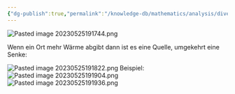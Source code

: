 ```yaml
---
{"dg-publish":true,"permalink":"/knowledge-db/mathematics/analysis/divergenz-eines-vektorfeldes/"}
---
```


![Pasted image 20230525191744.png](/img/user/Files/Documents/Pasted%20image%2020230525191744.png)

Wenn ein Ort mehr Wärme abgibt dann ist es eine Quelle,
umgekehrt eine Senke:

![Pasted image 20230525191822.png](/img/user/Files/Documents/Pasted%20image%2020230525191822.png)
Beispiel:
![Pasted image 20230525191904.png](/img/user/Files/Documents/Pasted%20image%2020230525191904.png)
![Pasted image 20230525191936.png](/img/user/Files/Documents/Pasted%20image%2020230525191936.png)